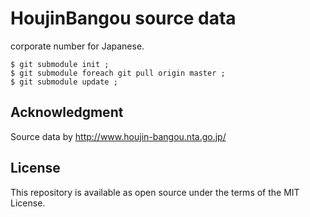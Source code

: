 # HoujinBangou source data

corporate number for Japanese.



```
$ git submodule init ;
$ git submodule foreach git pull origin master ;
$ git submodule update ;
```

## Acknowledgment

Source data by http://www.houjin-bangou.nta.go.jp/

## License

This repository is available as open source under the terms of the MIT License.
